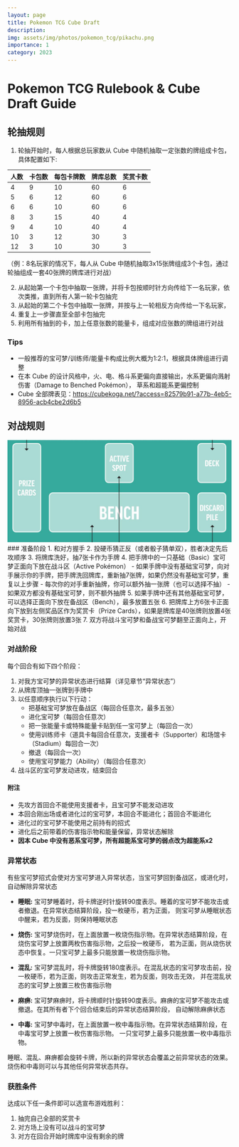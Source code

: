 ```yaml
---
layout: page
title: Pokemon TCG Cube Draft
description: 
img: assets/img/photos/pokemon_tcg/pikachu.png
importance: 1
category: 2023
---
```


# Pokemon TCG Rulebook & Cube Draft Guide
## 轮抽规则
1. 轮抽开始时，每人根据总玩家数从 Cube 中随机抽取一定张数的牌组成卡包，具体配置如下:

|  人数  |   卡包数  |  每包卡牌数 |   牌库总数   |  奖赏卡数 |
| --- | --- | --- | --- | --- |
| 4 |  9  |  10  |  60 | 6 |
| 5 |  6  |  12  |  60 | 6 |
| 6 |  6  |  10  |  60 | 6 |
| 8 |  3  |  15  |  40 | 4 |
| 9 |  4  |  10  |  40 | 4 |
| 10 | 3 |  12  |  30 | 3 |
| 12 | 3 |  10  |  30 | 3 |

（例：8名玩家的情况下，每人从 Cube 中随机抽取3x15张牌组成3个卡包，通过轮抽组成一套40张牌的牌库进行对战）

2. 从起始第一个卡包中抽取一张牌，并将卡包按顺时针方向传给下一名玩家，依次类推，直到所有人第一轮卡包抽完
3. 从起始的第二个卡包中抽取一张牌，并按与上一轮相反方向传给一下名玩家，
4. 重复上一步骤直至全部卡包抽完
5. 利用所有抽到的卡，加上任意张数的能量卡，组成对应张数的牌组进行对战

### Tips
- 一般推荐的宝可梦/训练师/能量卡构成比例大概为1:2:1，根据具体牌组进行调整
- 在本 Cube 的设计风格中，火、电、格斗系更偏向直接输出，水系更偏向溅射伤害（Damage to Benched Pokémon），
草系和超能系更偏控制
- Cube 全部牌表见：https://cubekoga.net/?access=82579b91-a77b-4eb5-8956-acb4cbe2d6b5

## 对战规则
<img src="assets/img/photos/pokemon_tcg/table.jpg">
### 准备阶段
1. 和对方握手
2. 投硬币猜正反（或者骰子猜单双），胜者决定先后攻顺序
3. 将牌库洗好，抽7张卡作为手牌
4. 把手牌中的一只基础（Basic）宝可梦正面向下放在战斗区（Active Pokémon）  
    - 如果手牌中没有基础宝可梦，向对手展示你的手牌，把手牌洗回牌库，重新抽7张牌，如果仍然没有基础宝可梦，重复以上步骤
	- 每次你的对手重新抽牌，你可以额外抽一张牌（也可以选择不抽）
	- 如果双方都没有基础宝可梦，则不额外抽牌
5. 如果手牌中还有其他基础宝可梦，可以选择正面向下放在备战区（Bench），最多放置五张
6. 把牌库上方6张卡正面向下放到左侧奖品区作为奖赏卡（Prize Cards），如果是牌库是40张牌则放置4张奖赏卡，30张牌则放置3张
7. 双方将战斗宝可梦和备战宝可梦翻至正面向上，开始对战

### 对战阶段
每个回合有如下四个阶段：
1. 对我方宝可梦的异常状态进行结算（详见章节“异常状态”）
2. 从牌库顶抽一张牌到手牌中
3. 以任意顺序执行以下行动：
	- 把基础宝可梦放在备战区（每回合任意次，最多五张）
	- 进化宝可梦（每回合任意次）
	- 把一张能量卡或特殊能量卡贴到任一宝可梦上（每回合一次）
	- 使用训练师卡（道具卡每回合任意次，支援者卡（Supporter）和场馆卡（Stadium）每回合一次）
	- 撤退（每回合一次）
	- 使用宝可梦能力（Ability）（每回合任意次）
4.  战斗区的宝可梦发动进攻，结束回合

#### 附注
- 先攻方首回合不能使用支援者卡，且宝可梦不能发动进攻
- 本回合刚出场或者进化过的宝可梦，本回合不能进化；首回合不能进化
- 进化过的宝可梦不能使用之前持有的招式
- 进化后之前带着的伤害指示物和能量保留，异常状态解除
- **因本 Cube 中没有恶系宝可梦，所有超能系宝可梦的弱点改为超能系x2**

### 异常状态
有些宝可梦招式会使对方宝可梦进入异常状态，当宝可梦回到备战区，或进化时，自动解除异常状态

- **睡眠:**
宝可梦睡着时，将卡牌逆时针旋转90度表示。睡着的宝可梦不能攻击或者撤退。在异常状态结算阶段，投一枚硬币，若为正面，
则宝可梦从睡眠状态中醒来，若为反面，则保持睡眠状态

- **烧伤:**
宝可梦烧伤时，在上面放置一枚烧伤指示物。在异常状态结算阶段，在烧伤宝可梦上放置两枚伤害指示物，之后投一枚硬币，
若为正面，则从烧伤状态中恢复。一只宝可梦上最多只能放置一枚烧伤指示物。

- **混乱:**
宝可梦混乱时，将卡牌旋转180度表示。在混乱状态的宝可梦攻击前，投一枚硬币，若为正面，则攻击正常发生，若为反面，则攻击无效，
并在混乱状态的宝可梦上放置三枚伤害指示物

- **麻痹:**
宝可梦麻痹时，将卡牌顺时针旋转90度表示。麻痹的宝可梦不能攻击或撤退。在其所有者下个回合结束后的异常状态结算阶段，
自动解除麻痹状态

- **中毒:**
宝可梦中毒时，在上面放置一枚中毒指示物。在异常状态结算阶段，在中毒宝可梦上放置一枚伤害指示物。
一只宝可梦上最多只能放置一枚中毒指示物。

 睡眠、混乱、麻痹都会旋转卡牌，所以新的异常状态会覆盖之前异常状态的效果。烧伤和中毒则可以与其他任何异常状态共存。
 
### 获胜条件
达成以下任一条件即可以选宣布游戏胜利：
1. 抽完自己全部的奖赏卡
2. 对方场上没有可以战斗的宝可梦
3. 对方在回合开始时牌库中没有剩余的牌
